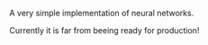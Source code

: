 A very simple implementation of neural networks.

Currently it is far from beeing ready for production!
